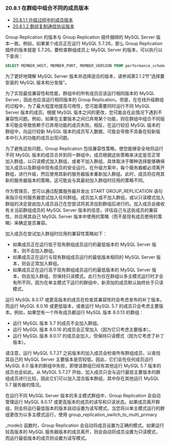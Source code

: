 ### 20.8.1 在群组中组合不同的成员版本

- [20.8.1.1 升级过程中的成员版本](./20.08.01.01.升级过程中的成员版本.md)
- [20.8.1.2 群组复制通信协议版本](./20.08.01.02.群组复制通信协议版本.md)

Group Replication 的版本与 Group Replication 插件捆绑的 MySQL Server 版本一致。例如，如果某个成员正在运行 MySQL 5.7.26，那么 Group Replication 插件的版本就是 5.7.26。要检查群组成员上 MySQL Server 的版本，可以执行以下查询：

```sql
SELECT MEMBER_HOST, MEMBER_PORT, MEMBER_VERSION FROM performance_schema.replication_group_members;
```

为了更好地理解 MySQL Server 版本并选择适合的版本，请参阅第2.1.2节“选择要安装的 MySQL 版本和分发版”。

为了实现最佳兼容性和性能，群组中的所有成员应该运行相同版本的 MySQL Server，因此也应该运行相同版本的 Group Replication。但是，在在线升级群组的过程中，为了最大程度地提高可用性，您可能需要同时运行不同 MySQL Server 版本的成员。根据 MySQL 版本之间的更改，您可能会在此情况下遇到不兼容性问题。例如，如果在主要版本之间已弃用某个功能，则在群组中组合不同版本可能会导致依赖于已弃用功能的成员失败。相反，在运行较旧 MySQL 版本的群组中，向运行较新 MySQL 版本的成员写入数据，可能会导致不具备在较新版本中引入的功能的成员出现问题。

为了避免这些问题，Group Replication 包括兼容性策略，使您能够安全地将运行不同 MySQL 版本的成员合并到同一群组中。成员根据这些策略来决定是否正常加入群组，以只读模式加入群组，或者不加入群组，具体取决于哪种选择能够确保加入成员以及群组中现有成员的安全运行。在升级方案中，每个服务器都必须离开群组，进行升级，然后使用其新的服务器版本重新加入群组。此时，成员将应用其新的服务器版本的策略，这可能会与其最初加入群组时应用的策略不同。

作为管理员，您可以通过配置服务器并发出 START GROUP_REPLICATION 语句来指示任何服务器尝试加入任何群组。成员加入或不加入群组，或以只读模式加入群组的决定是由加入成员自己在您尝试将其添加到群组后进行的。加入成员会接收有关当前群组成员的 MySQL Server 版本的信息，评估自己与这些成员的兼容性，并应用其自己 MySQL Server 版本中使用的策略（而不是现有成员使用的策略）来确定是否兼容。

加入成员在尝试加入群组时应用的兼容性策略如下：

- 如果成员正在运行低于现有群组成员运行的最低版本的 MySQL Server 版本，则不会加入群组。
- 如果成员正在运行与现有群组成员运行的最低版本相同的 MySQL Server 版本，则会正常加入群组。
- 如果成员正在运行高于现有群组成员运行的最低版本的 MySQL Server 版本，则会加入群组，但保持只读模式。此行为仅在群组以多主模式运行时才会有所不同，因为在单主模式下运行的群组中，新添加的成员默认始终处于只读模式。

运行 MySQL 8.0.17 或更高版本的成员在检查其兼容性时会考虑发布的补丁版本。而运行 MySQL 8.0.16 或更低版本，或者运行 MySQL 5.7 的成员只会考虑主要版本。例如，如果您有一个所有成员都运行 MySQL 版本 8.0.13 的群组：

- 运行 MySQL 版本 5.7 的成员不会加入群组。
- 运行 MySQL 版本 8.0.16 的成员会正常加入（因为它只考虑主要版本）。
- 运行 MySQL 版本 8.0.17 的成员会加入，但保持只读模式（因为它考虑了补丁版本）。

请注意，运行 MySQL 5.7.27 之前版本的加入成员会检查所有群组成员，以查找其自己的 MySQL Server 主要版本是否较低。因此，它们会在任何成员运行 MySQL 8.0 版本的群组中失败，即使该群组已经有其他运行 MySQL 5.7 版本的成员也会如此。从 MySQL 5.7.27 开始，加入成员只会与运行最低主要版本的群组成员进行比较，因此它们可以加入混合版本群组，其中存在其他运行 MySQL 5.7 服务器的情况。

在运行不同 MySQL Server 版本的多主模式群组中，Group Replication 会自动管理运行 MySQL 8.0.17 或更高版本的成员的读写和只读状态。如果成员离开群组，则会将运行最低版本的版本自动设置为读写模式。当您将以单主模式运行的群组更改为以多主模式运行，使用 group_replication_switch_to_multi_primary

_mode() 函数时，Group Replication 会自动将成员设置为正确的模式。如果运行较高版本的 MySQL 服务器版本的成员离开，则会自动将成员设置为只读模式，而运行最低版本的成员则设置为读写模式。